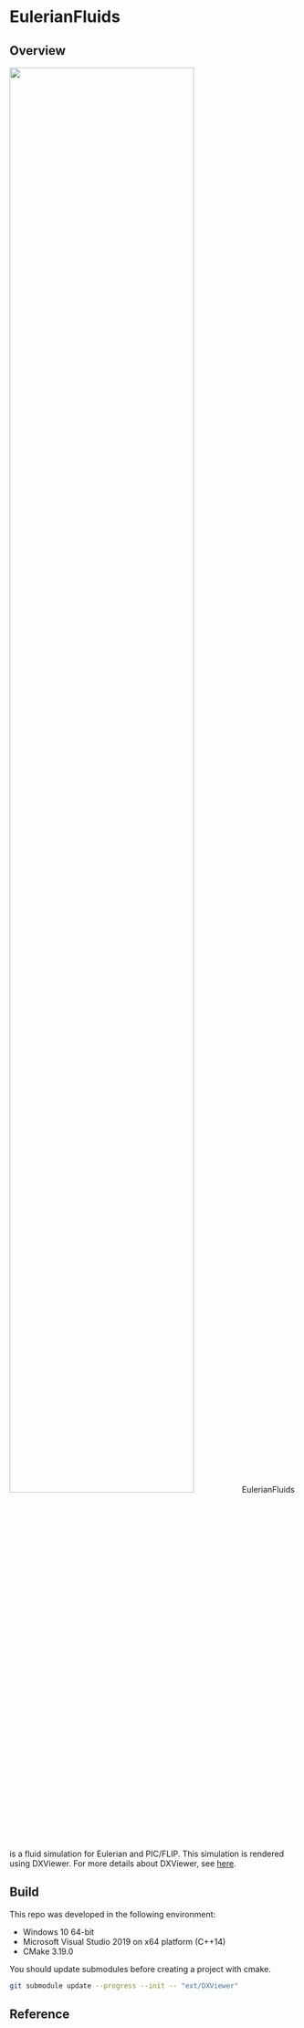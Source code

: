 # EulerianFluids
## Overview
<img src="docs/images/demo.gif" width="80%" height="80%">
EulerianFluids is a fluid simulation for Eulerian and PIC/FLIP. This simulation is rendered using DXViewer. For more details about DXViewer, see <A href="https://github.com/frostsim/DXViewer">here</A>.

## Build
This repo was developed in the following environment:
* Windows 10 64-bit
* Microsoft Visual Studio 2019 on x64 platform (C++14)
* CMake 3.19.0

You should update submodules before creating a project with cmake.

```bash
git submodule update --progress --init -- "ext/DXViewer"
```

## Reference
